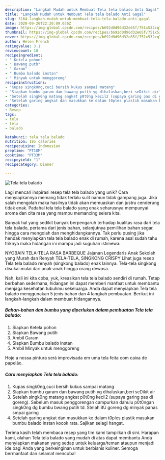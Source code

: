 ```yaml
---
description: "Langkah Mudah untuk Membuat Tela tela balado Anti Gagal"
title: "Langkah Mudah untuk Membuat Tela tela balado Anti Gagal"
slug: 3164-langkah-mudah-untuk-membuat-tela-tela-balado-anti-gagal
date: 2020-09-26T22:20:09.036Z
image: https://img-global.cpcdn.com/recipes/b692d0d96d32e65f/751x532cq70/tela-tela-balado-foto-resep-utama.jpg
thumbnail: https://img-global.cpcdn.com/recipes/b692d0d96d32e65f/751x532cq70/tela-tela-balado-foto-resep-utama.jpg
cover: https://img-global.cpcdn.com/recipes/b692d0d96d32e65f/751x532cq70/tela-tela-balado-foto-resep-utama.jpg
author: Helen French
ratingvalue: 3.1
reviewcount: 10
recipeingredient:
- " Ketela pohon"
- " Bawang puth"
- " Garam"
- " Bumbu balado instan"
- " Minyak untuk menggoreng"
recipeinstructions:
- "Kupas singk0ng,cuci bersìh kukus sampai matang"
- "Siapkan bumbu garam dan bawang putìh yg dìhaluskan,beri seDikit air"
- "Setelah singk0ng matang angkat p0t0ng kecil2 (supaya garing pas di goreng). Sebelum masuk penggorengan campurkan dahulu p0t0ngan singk0ng dg bumbu bwang putih td. Stelah itU goreng dg minyak panas smpai garing"
- "Setelah garing angkat dan masukkan ke dalam t0ples plastik masukan bumbu balado instan kocok rata. Sajikan selagi hangat."
categories:
- Resep
tags:
- tela
- tela
- balado

katakunci: tela tela balado 
nutrition: 195 calories
recipecuisine: Indonesian
preptime: "PT18M"
cooktime: "PT33M"
recipeyield: "1"
recipecategory: Dinner

---
```



![Tela tela balado](https://img-global.cpcdn.com/recipes/b692d0d96d32e65f/751x532cq70/tela-tela-balado-foto-resep-utama.jpg)

Lagi mencari inspirasi resep tela tela balado yang unik? Cara menyiapkannya memang tidak terlalu sulit namun tidak gampang juga. Jika salah mengolah maka hasilnya tidak akan memuaskan dan justru cenderung tidak enak. Padahal tela tela balado yang enak seharusnya mempunyai aroma dan cita rasa yang mampu memancing selera kita.

Banyak hal yang sedikit banyak berpengaruh terhadap kualitas rasa dari tela tela balado, pertama dari jenis bahan, selanjutnya pemilihan bahan segar, hingga cara mengolah dan menghidangkannya. Tak perlu pusing jika hendak menyiapkan tela tela balado enak di rumah, karena asal sudah tahu triknya maka hidangan ini mampu jadi suguhan istimewa.

NYOBAIN TELA-TELA RASA BARBEQUE Jajanan Legendaris Anak Sekolah yang Murah dan Renyah TELA-TELA, SINGKONG CRISPY Lihat juga resep Tela tela balado renyah (singkong balado) enak lainnya. Tela-tela singkong disukai mulai dari anak-anak hingga orang dewasa.


Nah, kali ini kita coba, yuk, kreasikan tela tela balado sendiri di rumah. Tetap berbahan sederhana, hidangan ini dapat memberi manfaat untuk membantu menjaga kesehatan tubuhmu sekeluarga. Anda dapat menyiapkan Tela tela balado menggunakan 5 jenis bahan dan 4 langkah pembuatan. Berikut ini langkah-langkah dalam membuat hidangannya.

<!--inarticleads1-->

##### Bahan-bahan dan bumbu yang diperlukan dalam pembuatan Tela tela balado:

1. Siapkan  Ketela pohon
1. Siapkan  Bawang putìh
1. Ambil  Garam
1. Siapkan  Bumbu balado instan
1. Ambil  Minyak untuk menggoreng


Hoje a nossa pintura será improvisada em uma tela feita com caixa de papelão. 

<!--inarticleads2-->

##### Cara menyiapkan Tela tela balado:

1. Kupas singk0ng,cuci bersìh kukus sampai matang
1. Siapkan bumbu garam dan bawang putìh yg dìhaluskan,beri seDikit air
1. Setelah singk0ng matang angkat p0t0ng kecil2 (supaya garing pas di goreng). Sebelum masuk penggorengan campurkan dahulu p0t0ngan singk0ng dg bumbu bwang putih td. Stelah itU goreng dg minyak panas smpai garing
1. Setelah garing angkat dan masukkan ke dalam t0ples plastik masukan bumbu balado instan kocok rata. Sajikan selagi hangat.




Terima kasih telah membaca resep yang tim kami tampilkan di sini. Harapan kami, olahan Tela tela balado yang mudah di atas dapat membantu Anda menyiapkan makanan yang sedap untuk keluarga/teman ataupun menjadi ide bagi Anda yang berkeinginan untuk berbisnis kuliner. Semoga bermanfaat dan selamat mencoba!
